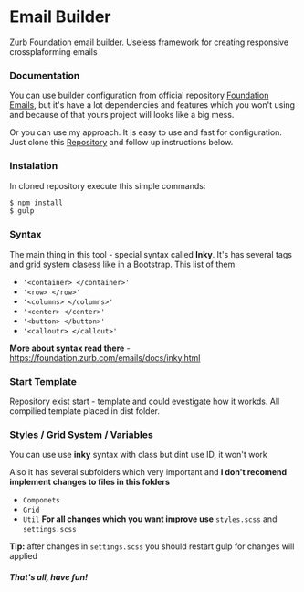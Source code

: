 # Email Builder

 Zurb Foundation email builder. Useless  framework for creating responsive crossplaforming emails
 
 ### Documentation
  You can  use  builder configuration from  official repository [Foundation Emails](https://github.com/zurb/foundation-emails),  but it's  have  a lot dependencies  and features which you won't using and because of that yours project will looks like a big mess.
  
  Or you can use my approach. It is easy to use and fast for configuration. Just clone  this [Repository](https://github.com/Khmelovsky/zurb_mail_builder) and follow up instructions below.
  
  ### Instalation
  In cloned repository execute this simple commands:
  
```sh
$ npm install
$ gulp
```

 ### Syntax 
 The main thing  in this tool - special syntax called **Inky**. It's has several tags and grid system clasess like in a Bootstrap. This  list of them:
  - `'<container> </container>'` 
  - `'<row> </row>'`
  - `'<columns> </columns>'`
  - `'<center> </center>'`
  -  `'<button> </button>'`
  -  `'<calloutr> </callout>'`
 
**More about syntax read there** - https://foundation.zurb.com/emails/docs/inky.html

### Start Template
Repository exist start - template and could evestigate how it workds. All compilied template placed in dist folder.

### Styles / Grid System / Variables
 You can use  use **inky** syntax with class but dint use ID, it won't work
 
 Also it has several subfolders which  very important  and **I don't recomend implement changes to files in this folders**
 
- ```Componets```
- ```Grid```
- ```Util```
**For all changes  which you want improve use** ```styles.scss``` and ```settings.scss```

**Tip:** after changes  in ```settings.scss```  you should restart gulp for changes will applied

##### That's  all, have fun!

 